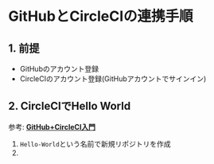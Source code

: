 # GitHubとCircleCIの連携手順

## 1. 前提

- GitHubのアカウント登録
- CircleCIのアカウント登録(GitHubアカウントでサインイン)

## 2. CircleCIでHello World

参考: ****[GitHub+CircleCI入門](https://qiita.com/tatane616/items/8624e61473a9957d9a81)****

1. `Hello-World`という名前で新規リポジトリを作成
2. 
